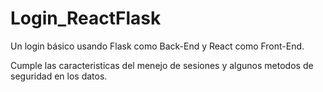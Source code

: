 # Login_ReactFlask

Un login básico usando Flask como Back-End y React como Front-End.

Cumple las caracteristicas del menejo de sesiones y algunos metodos de seguridad en los datos.
